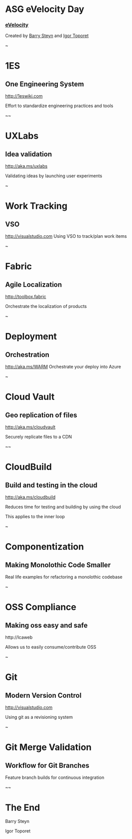 # ASG eVelocity Day
### [eVelocity](http://evelocity)

Created by [Barry Steyn](basteyn@microsoft.com) and [Igor Toporet](igtopore@microsoft.com)

~

# 1ES
## One Engineering System

http://1eswiki.com

Effort to standardize engineering practices and tools

~~

# UXLabs
## Idea validation

http://aka.ms/uxlabs

Validating ideas by launching user experiments

~
# Work Tracking
## VSO

http://visualstudio.com
Using VSO to track/plan work items

~
# Fabric
## Agile Localization

http://toolbox.fabric

Orchestrate the localization of products

~
# Deployment
## Orchestration

http://aka.ms/WARM
Orchestrate your deploy into Azure

~

# Cloud Vault
## Geo replication of files

http://aka.ms/cloudvault

Securely replicate files to a CDN

~~

# CloudBuild
## Build and testing in the cloud

http://aka.ms/cloudbuild

Reduces time for testing and building by using the cloud

This applies to the inner loop

~

# Componentization
## Making Monolothic Code Smaller

Real life examples for refactoring a monolothic codebase

~

# OSS Compliance
## Making oss easy and safe

http://lcaweb

Allows us to easily consume/contribute OSS

~

# Git
## Modern Version Control

http://visualstudio.com

Using git as a revisioning system

~

# Git Merge Validation
## Workflow for Git Branches

Feature branch builds for continuous integration

~~

# The End

Barry Steyn

Igor Toporet
